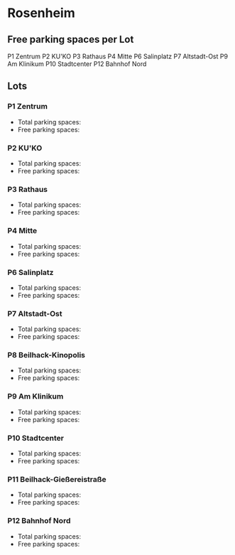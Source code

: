 
# Rosenheim

## Free parking spaces per Lot

<WorldMap>
  <Marker lat="47.852263" lon="12.127189" labelTopic="parken-dd/parken-dd/Rosenheim/rosenheimp1zentrum/free">P1 Zentrum</Marker>
  <Marker lat="47.85327" lon="12.125916" labelTopic="parken-dd/parken-dd/Rosenheim/rosenheimp2kuko/free">P2 KU'KO</Marker>
  <Marker lat="47.853999" lon="12.129512" labelTopic="parken-dd/parken-dd/Rosenheim/rosenheimp3rathaus/free">P3 Rathaus</Marker>
  <Marker lat="47.856551" lon="12.124568" labelTopic="parken-dd/parken-dd/Rosenheim/rosenheimp4mitte/free">P4 Mitte</Marker>
  <Marker lat="47.852729" lon="12.123202" labelTopic="parken-dd/parken-dd/Rosenheim/rosenheimp6salinplatz/free">P6 Salinplatz</Marker>
  <Marker lat="47.857572" lon="12.131591" labelTopic="parken-dd/parken-dd/Rosenheim/rosenheimp7altstadtost/free">P7 Altstadt-Ost</Marker>
  <Marker lat="47.858294" lon="12.132828" labelTopic="parken-dd/parken-dd/Rosenheim/rosenheimp9amklinikum/free">P9 Am Klinikum</Marker>
  <Marker lat="47.853439" lon="12.127718" labelTopic="parken-dd/parken-dd/Rosenheim/rosenheimp10stadtcenter/free">P10 Stadtcenter</Marker>
  <Marker lat="47.852733" lon="12.113999" labelTopic="parken-dd/parken-dd/Rosenheim/rosenheimp12bahnhofnord/free">P12 Bahnhof Nord</Marker>
</WorldMap>

## Lots

### P1 Zentrum

* Total parking spaces: <Value topic="parken-dd/parken-dd/Rosenheim/rosenheimp1zentrum/total"/>
* Free parking spaces: <Value topic="parken-dd/parken-dd/Rosenheim/rosenheimp1zentrum/free"/>


### P2 KU'KO

* Total parking spaces: <Value topic="parken-dd/parken-dd/Rosenheim/rosenheimp2kuko/total"/>
* Free parking spaces: <Value topic="parken-dd/parken-dd/Rosenheim/rosenheimp2kuko/free"/>


### P3 Rathaus

* Total parking spaces: <Value topic="parken-dd/parken-dd/Rosenheim/rosenheimp3rathaus/total"/>
* Free parking spaces: <Value topic="parken-dd/parken-dd/Rosenheim/rosenheimp3rathaus/free"/>


### P4 Mitte

* Total parking spaces: <Value topic="parken-dd/parken-dd/Rosenheim/rosenheimp4mitte/total"/>
* Free parking spaces: <Value topic="parken-dd/parken-dd/Rosenheim/rosenheimp4mitte/free"/>


### P6 Salinplatz

* Total parking spaces: <Value topic="parken-dd/parken-dd/Rosenheim/rosenheimp6salinplatz/total"/>
* Free parking spaces: <Value topic="parken-dd/parken-dd/Rosenheim/rosenheimp6salinplatz/free"/>


### P7 Altstadt-Ost

* Total parking spaces: <Value topic="parken-dd/parken-dd/Rosenheim/rosenheimp7altstadtost/total"/>
* Free parking spaces: <Value topic="parken-dd/parken-dd/Rosenheim/rosenheimp7altstadtost/free"/>


### P8 Beilhack-Kinopolis

* Total parking spaces: <Value topic="parken-dd/parken-dd/Rosenheim/rosenheimp8beilhackkinopolis/total"/>
* Free parking spaces: <Value topic="parken-dd/parken-dd/Rosenheim/rosenheimp8beilhackkinopolis/free"/>


### P9 Am Klinikum

* Total parking spaces: <Value topic="parken-dd/parken-dd/Rosenheim/rosenheimp9amklinikum/total"/>
* Free parking spaces: <Value topic="parken-dd/parken-dd/Rosenheim/rosenheimp9amklinikum/free"/>


### P10 Stadtcenter

* Total parking spaces: <Value topic="parken-dd/parken-dd/Rosenheim/rosenheimp10stadtcenter/total"/>
* Free parking spaces: <Value topic="parken-dd/parken-dd/Rosenheim/rosenheimp10stadtcenter/free"/>


### P11 Beilhack-Gießereistraße

* Total parking spaces: <Value topic="parken-dd/parken-dd/Rosenheim/rosenheimp11beilhackgiessereistrasse/total"/>
* Free parking spaces: <Value topic="parken-dd/parken-dd/Rosenheim/rosenheimp11beilhackgiessereistrasse/free"/>


### P12 Bahnhof Nord

* Total parking spaces: <Value topic="parken-dd/parken-dd/Rosenheim/rosenheimp12bahnhofnord/total"/>
* Free parking spaces: <Value topic="parken-dd/parken-dd/Rosenheim/rosenheimp12bahnhofnord/free"/>


